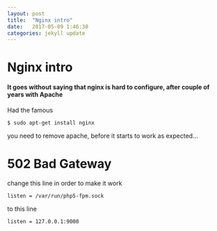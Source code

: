 ```yaml
---
layout: post
title:  "Nginx intro"
date:   2017-05-09 1:46:30
categories: jekyll update
---
```


# Nginx intro

#### It goes without saying that nginx is hard to configure, after couple of years with Apache

Had the famous


```
$ sudo apt-get install nginx
```

you need to remove apache, before it starts to work as expected...

# 502 Bad Gateway

change this line in order to make it work

```
listen = /var/run/php5-fpm.sock
```
to this line 

```
listen = 127.0.0.1:9000
```